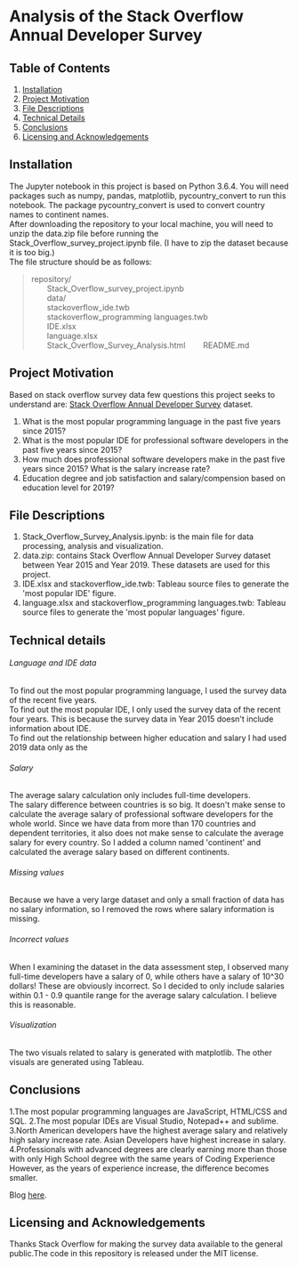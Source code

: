# Analysis of the Stack Overflow Annual Developer Survey

## Table of Contents

1. [Installation](#installation)
2. [Project Motivation](#motivation)
3. [File Descriptions](#file)
4. [Technical Details](#technical)
5. [Conclusions](#conclusions)
6. [Licensing and Acknowledgements](#licensing)

## Installation <a name="installation"></a>
The Jupyter notebook in this project is based on Python 3.6.4. You will need packages such as numpy, pandas, matplotlib, pycountry_convert to run this notebook. The package pycountry_convert is used to convert country names to continent names.<br>
After downloading the repository to your local machine, you will need to unzip the data.zip file before running the Stack_Overflow_survey_project.ipynb file. (I have to zip the dataset because it is too big.)
<br>
The file structure should be as follows:
> repository/  
&emsp;&emsp;Stack_Overflow_survey_project.ipynb  
&emsp;&emsp;data/  
&emsp;&emsp;stackoverflow_ide.twb  
&emsp;&emsp;stackoverflow_programming languages.twb  
&emsp;&emsp;IDE.xlsx  
&emsp;&emsp;language.xlsx  
&emsp;&emsp;Stack_Overflow_Survey_Analysis.html
&emsp;&emsp;README.md

## Project Motivation <a name="motivation"></a>
Based on stack overflow survey data few questions this project seeks to understand are:
 [Stack Overflow Annual Developer Survey](https://insights.stackoverflow.com/survey) dataset.
1. What is the most popular programming language in the past five years since 2015?
2. What is the most popular IDE for professional software developers in the past five years since 2015?  
3. How much does professional software developers make in the past five years since 2015? What is the salary increase rate?
4. Education degree and job satisfaction and salary/compension based on education level for 2019?

## File Descriptions <a name="file"></a>
1. Stack_Overflow_Survey_Analysis.ipynb: is the main file for data processing, analysis and visualization.
2. data.zip: contains Stack Overflow Annual Developer Survey dataset between Year 2015 and Year 2019. These datasets are used for this project. 
3. IDE.xlsx and stackoverflow_ide.twb: Tableau source files to generate the 'most popular IDE' figure.
4. language.xlsx and stackoverflow_programming languages.twb: Tableau source files to generate the 'most popular languages' figure.

## Technical details <a name="technical"></a>
###### Language and IDE data
To find out the most popular programming language, I used the survey data of the recent five years.</br>
To find out the most popular IDE, I only used the survey data of the recent four years. This is because the survey data in Year 2015 doesn't include information about IDE.</br>
To find out the relationship between higher education and salary I had used 2019 data only as the 
###### Salary 
The average salary calculation only includes full-time developers.</br>
The salary difference between countries is so big. It doesn't make sense to calculate the average salary of professional software developers for the whole world. Since we have data from more than 170 countries and dependent territories, it also does not make sense to calculate the average salary for every country. So I added a column named 'continent' and calculated the average salary based on different continents.</br>
###### Missing values
Because we have a very large dataset and only a small fraction of data has no salary information, so I removed the rows where salary information is missing.</br>
###### Incorrect values
When I examining the dataset in the data assessment step, I observed many full-time developers have a salary of 0, while others have a salary of 10^30 dollars! These are obviously incorrect. So I decided to only include salaries within 0.1 - 0.9 quantile range for the average salary calculation. I believe this is reasonable.</br>
###### Visualization
The two visuals related to salary is generated with matplotlib. The other visuals are generated using Tableau.

## Conclusions <a name="conclusions"></a>
1.The most popular programming languages are JavaScript, HTML/CSS and SQL.
2.The most popular IDEs are Visual Studio, Notepad++ and sublime.
3.North American developers have the highest average salary and relatively high salary increase rate. Asian Developers have highest increase in salary.
4.Professionals with advanced degrees are clearly earning more than those with only High School degree with the same years of Coding Experience However, as the years of experience increase, the difference becomes smaller. 

Blog [here](https://medium.com/@anand.goud.2020/stack-overflow-survey-analysis-db1c40602919).

## Licensing and Acknowledgements <a name="Licensing"></a>
Thanks Stack Overflow for making the survey data
available to the general public.The code in this repository is released under the MIT license. 